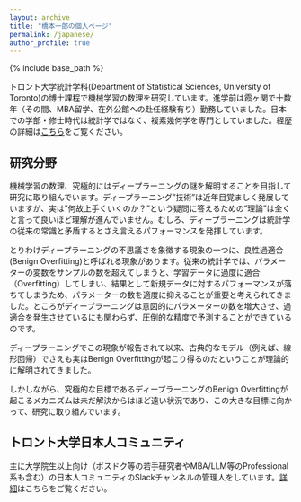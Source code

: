 ```yaml
---
layout: archive
title: "橋本一郎の個人ページ"
permalink: /japanese/
author_profile: true
---
```


{% include base_path %}

トロント大学統計学科(Department of Statistical Sciences, University of Toronto)の博士課程で機械学習の数理を研究しています。進学前は霞ヶ関で十数年（その間、MBA留学、在外公館への赴任経験有り）勤務していました。日本での学部・修士時代は統計学ではなく、複素幾何学を専門としていました。経歴の詳細は[こちら](https://ichiro-h.github.io/files/CV-Ichiro-Hashimoto.pdf)をご覧ください。

<h2>研究分野</h2>

機械学習の数理、究極的にはディープラーニングの謎を解明することを目指して研究に取り組んでいます。ディープラーニング”技術”は近年目覚ましく発展していますが、実は”何故上手くいくのか？”という疑問に答えるための”理論”は全くと言って良いほど理解が進んでいません。むしろ、ディープラーニングは統計学の従来の常識と矛盾するとさえ言えるパフォーマンスを発揮しています。

とりわけディープラーニングの不思議さを象徴する現象の一つに、良性過適合(Benign Overfitting)と呼ばれる現象があります。従来の統計学では、パラメーターの変数をサンプルの数を超えてしまうと、学習データに過度に適合（Overfitting）してしまい、結果として新規データに対するパフォーマンスが落ちてしまうため、パラメーターの数を適度に抑えることが重要と考えられてきました。ところがディープラーニングは意図的にパラメーターの数を増大させ、過適合を発生させているにも関わらず、圧倒的な精度で予測することができているのです。

ディープラーニングでこの現象が報告されて以来、古典的なモデル（例えば、線形回帰）でさえも実はBenign Overfittingが起こり得るのだということが理論的に解明されてきました。

しかしながら、究極的な目標であるディープラーニングのBenign Overfittingが起こるメカニズムは未だ解決からはほど遠い状況であり、この大きな目標に向かって、研究に取り組んでいます。

<h2>トロント大学日本人コミュニティ</h2>

主に大学院生以上向け（ポスドク等の若手研究者やMBA/LLM等のProfessional系も含む）の日本人コミュニティのSlackチャンネルの管理人をしています。[詳細](https://ichiro-h.github.io/japanese/uoftjp)はこちらをご覧ください。